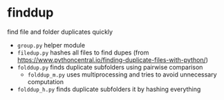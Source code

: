 # finddup
find file and folder duplicates quickly

- `group.py` helper module
- `filedup.py` hashes all files to find dupes (from https://www.pythoncentral.io/finding-duplicate-files-with-python/)
- `folddup.py` finds duplicate subfolders using pairwise comparison
  - `folddup_m.py` uses multiprocessing and tries to avoid unnecessary computation
- `folddup_h.py` finds duplicate subfolders it by hashing everything
